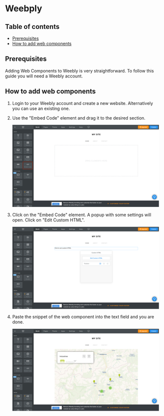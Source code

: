 <!--
SPDX-FileCopyrightText: NOI Techpark <digital@noi.bz.it>

SPDX-License-Identifier: CC0-1.0
-->

Weebply
=======

## Table of contents

- [Prerequisites](prerequisites)
- [How to add web components](how-to-add-web-components)

## Prerequisites

Adding Web Components to Weebly is very straightforward. To follow this guide you will need a Weebly account.

## How to add web components

1. Login to your Weebly account and create a new website. Alternatively you can use an existing one. 

2. Use the "Embed Code" element and drag it to the desired section.
   
   ![Embed Code](./step_1.png)

3. Click on the "Embed Code" element. A popup with some settings will open. Click on "Edit Custom HTML".
   
   ![Edit Custom HTML](./step_2.png)

4. Paste the snippet of the web component into the text field and you are done.
   
   ![snippet of the web component](./step_3.png)
